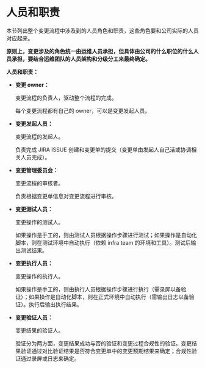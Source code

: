 # 人员和职责

本节列出整个变更流程中涉及到的人员角色和职责，这些角色要和公司实际的人员对应起来。

**原则上，变更涉及的角色统一由运维人员承担，但具体由公司的什么职位的什么人员承担，要结合运维团队的人员架构和分级分工来最终确定。**

**人员和职责：**

* **变更 owner：**

  变更流程的负责人，驱动整个流程的完成。

  每个变更流程都有自己的 owner，可以是变更发起人员。

* **变更发起人员：**

  变更流程的发起人。

  负责完成 JIRA ISSUE 创建和变更单的提交（变更单由发起人自己活或协调相关人员完成）。

* **变更管理委员会：**

  变更流程的审核者。

  负责根据变更单信息对变更流程进行审核。

* **变更测试人员：**

  变更操作的测试人。

  如果操作是手工的，则由测试人员根据操作步骤进行测试；如果操作是自动化脚本，则在测试环境中自动执行（依赖 infra team 的环境和工具）。测试后输出测试结果。

* **变更执行人员：**

  变更操作的执行人。

  如果操作是手工的，则由执行人员根据操作步骤进行执行（需录屏以备验证）；如果操作是自动化脚本，则在正式环境中自动执行（需输出日志以备验证）。执行后输出执行结果。

* **变更验证人员：**

  变更结果的验证人。

  验证分为两方面，变更结果成功与否的验证和变更过程合规性的验证。变更结果验证通过对比验证结果是否符合变更单中的变更预期结果来确定；合规性验证通过录屏或日志来确定。




